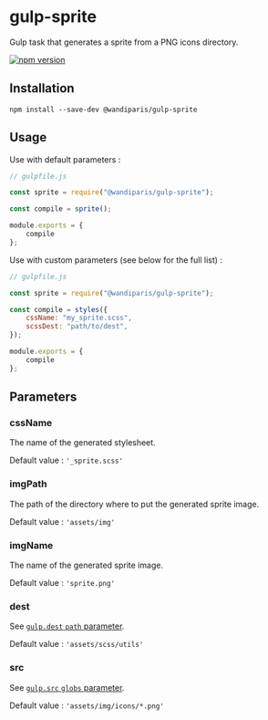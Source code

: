 # gulp-sprite

Gulp task that generates a sprite from a PNG icons directory.

[![npm version](https://badge.fury.io/js/%40wandiparis%2Fgulp-sprite.svg)](https://badge.fury.io/js/%40wandiparis%2Fgulp-sprite)

## Installation

```
npm install --save-dev @wandiparis/gulp-sprite
```

## Usage

Use with default parameters :

```js
// gulpfile.js

const sprite = require("@wandiparis/gulp-sprite");

const compile = sprite();

module.exports = {
    compile
};
```

Use with custom parameters (see below for the full list) :

```js
// gulpfile.js

const sprite = require("@wandiparis/gulp-sprite");

const compile = styles({
    cssName: "my_sprite.scss",
    scssDest: "path/to/dest",
});

module.exports = {
    compile
};
```

## Parameters

### cssName

The name of the generated stylesheet.

Default value : `'_sprite.scss'`

### imgPath

The path of the directory where to put the generated sprite image.

Default value : `'assets/img'`

### imgName

The name of the generated sprite image.

Default value : `'sprite.png'`

### dest

See [`gulp.dest` `path` parameter](https://github.com/gulpjs/gulp/blob/4.0/docs/API.md#path).

Default value : `'assets/scss/utils'`

### src

See [`gulp.src` `globs` parameter](https://github.com/gulpjs/gulp/blob/4.0/docs/API.md#globs).

Default value : `'assets/img/icons/*.png'`
